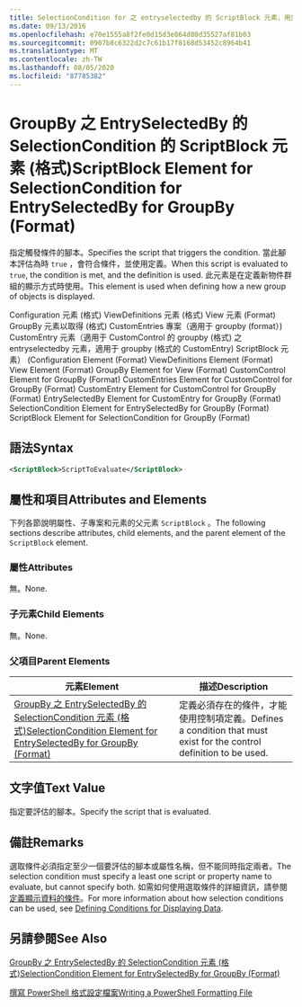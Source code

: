 ```yaml
---
title: SelectionCondition for 之 entryselectedby 的 ScriptBlock 元素，用於 GroupBy (格式) |Microsoft Docs
ms.date: 09/13/2016
ms.openlocfilehash: e70e1555a8f2fe0d15d3e864d80d35527af81b03
ms.sourcegitcommit: 0907b8c6322d2c7c61b17f8168d53452c8964b41
ms.translationtype: MT
ms.contentlocale: zh-TW
ms.lasthandoff: 08/05/2020
ms.locfileid: "87785382"
---
```

# <a name="scriptblock-element-for-selectioncondition-for-entryselectedby-for-groupby-format"></a><span data-ttu-id="dba96-102">GroupBy 之 EntrySelectedBy 的 SelectionCondition 的 ScriptBlock 元素 (格式)</span><span class="sxs-lookup"><span data-stu-id="dba96-102">ScriptBlock Element for SelectionCondition for EntrySelectedBy for GroupBy (Format)</span></span>

<span data-ttu-id="dba96-103">指定觸發條件的腳本。</span><span class="sxs-lookup"><span data-stu-id="dba96-103">Specifies the script that triggers the condition.</span></span> <span data-ttu-id="dba96-104">當此腳本評估為時 `true` ，會符合條件，並使用定義。</span><span class="sxs-lookup"><span data-stu-id="dba96-104">When this script is evaluated to `true`, the condition is met, and the definition is used.</span></span> <span data-ttu-id="dba96-105">此元素是在定義新物件群組的顯示方式時使用。</span><span class="sxs-lookup"><span data-stu-id="dba96-105">This element is used when defining how a new group of objects is displayed.</span></span>

<span data-ttu-id="dba96-106">Configuration 元素 (格式) ViewDefinitions 元素 (格式) View 元素 (Format) GroupBy 元素以取得 (格式) CustomEntries 專案（適用于 groupby (format）) CustomEntry 元素（適用于 CustomControl 的 groupby (格式) 之 entryselectedby 元素，適用于 groupby (格式的 CustomEntry) ScriptBlock 元素） (</span><span class="sxs-lookup"><span data-stu-id="dba96-106">Configuration Element (Format) ViewDefinitions Element (Format) View Element (Format) GroupBy Element for View (Format) CustomControl Element for GroupBy (Format) CustomEntries Element for CustomControl for GroupBy (Format) CustomEntry Element for CustomControl for GroupBy (Format) EntrySelectedBy Element for CustomEntry for GroupBy (Format) SelectionCondition Element for EntrySelectedBy for GroupBy (Format) ScriptBlock Element for SelectionCondition for GroupBy (Format)</span></span>

## <a name="syntax"></a><span data-ttu-id="dba96-107">語法</span><span class="sxs-lookup"><span data-stu-id="dba96-107">Syntax</span></span>

```xml
<ScriptBlock>ScriptToEvaluate</ScriptBlock>
```

## <a name="attributes-and-elements"></a><span data-ttu-id="dba96-108">屬性和項目</span><span class="sxs-lookup"><span data-stu-id="dba96-108">Attributes and Elements</span></span>

<span data-ttu-id="dba96-109">下列各節說明屬性、子專案和元素的父元素 `ScriptBlock` 。</span><span class="sxs-lookup"><span data-stu-id="dba96-109">The following sections describe attributes, child elements, and the parent element of the `ScriptBlock` element.</span></span>

### <a name="attributes"></a><span data-ttu-id="dba96-110">屬性</span><span class="sxs-lookup"><span data-stu-id="dba96-110">Attributes</span></span>

<span data-ttu-id="dba96-111">無。</span><span class="sxs-lookup"><span data-stu-id="dba96-111">None.</span></span>

### <a name="child-elements"></a><span data-ttu-id="dba96-112">子元素</span><span class="sxs-lookup"><span data-stu-id="dba96-112">Child Elements</span></span>

<span data-ttu-id="dba96-113">無。</span><span class="sxs-lookup"><span data-stu-id="dba96-113">None.</span></span>

### <a name="parent-elements"></a><span data-ttu-id="dba96-114">父項目</span><span class="sxs-lookup"><span data-stu-id="dba96-114">Parent Elements</span></span>

|<span data-ttu-id="dba96-115">元素</span><span class="sxs-lookup"><span data-stu-id="dba96-115">Element</span></span>|<span data-ttu-id="dba96-116">描述</span><span class="sxs-lookup"><span data-stu-id="dba96-116">Description</span></span>|
|-------------|-----------------|
|[<span data-ttu-id="dba96-117">GroupBy 之 EntrySelectedBy 的 SelectionCondition 元素 (格式)</span><span class="sxs-lookup"><span data-stu-id="dba96-117">SelectionCondition Element for EntrySelectedBy for GroupBy (Format)</span></span>](./selectioncondition-element-for-entryselectedby-for-groupby-format.md)|<span data-ttu-id="dba96-118">定義必須存在的條件，才能使用控制項定義。</span><span class="sxs-lookup"><span data-stu-id="dba96-118">Defines a condition that must exist for the control definition to be used.</span></span>|

## <a name="text-value"></a><span data-ttu-id="dba96-119">文字值</span><span class="sxs-lookup"><span data-stu-id="dba96-119">Text Value</span></span>

<span data-ttu-id="dba96-120">指定要評估的腳本。</span><span class="sxs-lookup"><span data-stu-id="dba96-120">Specify the script that is evaluated.</span></span>

## <a name="remarks"></a><span data-ttu-id="dba96-121">備註</span><span class="sxs-lookup"><span data-stu-id="dba96-121">Remarks</span></span>

<span data-ttu-id="dba96-122">選取條件必須指定至少一個要評估的腳本或屬性名稱，但不能同時指定兩者。</span><span class="sxs-lookup"><span data-stu-id="dba96-122">The selection condition must specify a least one script or property name to evaluate, but cannot specify both.</span></span> <span data-ttu-id="dba96-123">如需如何使用選取條件的詳細資訊，請參閱[定義顯示資料的條件](./defining-conditions-for-displaying-data.md)。</span><span class="sxs-lookup"><span data-stu-id="dba96-123">For more information about how selection conditions can be used, see [Defining Conditions for Displaying Data](./defining-conditions-for-displaying-data.md).</span></span>

## <a name="see-also"></a><span data-ttu-id="dba96-124">另請參閱</span><span class="sxs-lookup"><span data-stu-id="dba96-124">See Also</span></span>

[<span data-ttu-id="dba96-125">GroupBy 之 EntrySelectedBy 的 SelectionCondition 元素 (格式)</span><span class="sxs-lookup"><span data-stu-id="dba96-125">SelectionCondition Element for EntrySelectedBy for GroupBy (Format)</span></span>](./selectioncondition-element-for-entryselectedby-for-groupby-format.md)

[<span data-ttu-id="dba96-126">撰寫 PowerShell 格式設定檔案</span><span class="sxs-lookup"><span data-stu-id="dba96-126">Writing a PowerShell Formatting File</span></span>](./writing-a-powershell-formatting-file.md)
